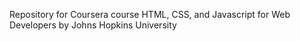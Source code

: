 Repository for Coursera course HTML, CSS, and Javascript for Web Developers by Johns Hopkins University
